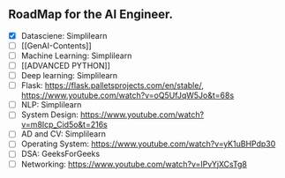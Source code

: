 
## RoadMap for the AI Engineer.

- [x] Datasciene: Simplilearn
- [ ] [[GenAI-Contents]]
- [ ] Machine Learning: Simplilearn
- [ ] [[ADVANCED PYTHON]] 
- [ ] Deep learning: Simplilearn
- [ ] Flask: https://flask.palletsprojects.com/en/stable/, https://www.youtube.com/watch?v=oQ5UfJqW5Jo&t=68s
- [ ] NLP: Simplilearn
- [ ] System Design: https://www.youtube.com/watch?v=m8Icp_Cid5o&t=216s
- [ ] AD and CV: Simplilearn
- [ ] Operating System: https://www.youtube.com/watch?v=yK1uBHPdp30
- [ ] DSA: GeeksForGeeks
- [ ] Networking: https://www.youtube.com/watch?v=IPvYjXCsTg8
